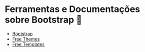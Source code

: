 # Ferramentas e Documentações sobre Bootstrap :robot:

- [Bootstrap](https://getbootstrap.com/)
- [Free Themes](https://bootswatch.com/)
- [Free Templates](https://startbootstrap.com/themes)